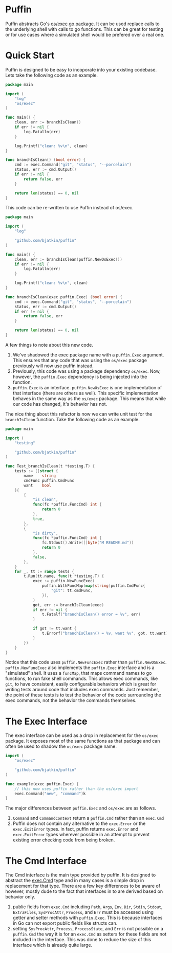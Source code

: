 # Puffin 
Puffin abstracts Go's [os/exec go package](https://pkg.go.dev/os/exec).
It can be used replace calls to the underlying shell with calls to go functions.
This can be great for testing or for use cases where a simulated shell would be prefered over a real one.

# Quick Start
Puffin is designed to be easy to incoporate into your existing codebase.
Lets take the following code as an example.

```go
package main

import (
    "log"
    "os/exec"
)

func main() {
    clean, err := branchIsClean()
    if err != nil {
        log.Fatalln(err)
    }

    log.Printf("clean: %v\n", clean)
}

func branchIsClean() (bool error) {
    cmd := exec.Command("git", "status", "--porcelain")
    status, err := cmd.Output()
    if err != nil {
        return false, err
    }

    return len(status) == 0, nil
}
```

This code can be re-written to use Puffin instead of os/exec.
```go
package main

import (
    "log"

	"github.com/bjatkin/puffin"
)

func main() {
    clean, err := branchIsClean(puffin.NewOsExec())
    if err != nil {
        log.Fatalln(err)
    }

    log.Printf("clean: %v\n", clean)
}

func branchIsClean(exec puffin.Exec) (bool error) {
    cmd := exec.Command("git", "status", "--porcelain")
    status, err := cmd.Output()
    if err != nil {
        return false, err
    }

    return len(status) == 0, nil
}
```

A few things to note about this new code.
1) We've shadowed the exec package name with a `puffin.Exec` argument.
    This ensures that any code that was using the `os/exec` package previously will now use puffin instead.
2) Previously, this code was using a package dependency `os/exec`.
    Now, however, the `puffin.Exec` dependency is being injected into the function.
3) `puffin.Exec` is an interface.
    `puffin.NewOsExec` is one implementation of that interface (there are others as well).
    This specific implementation behaves in the same way as the `os/exec` package.
    This means that while our code has changed, it's behavior has not.

The nice thing about this refactor is now we can write unit test for the `branchIsClean` function.
Take the following code as an example.

```go
package main

import (
	"testing"

	"github.com/bjatkin/puffin"
)

func Test_branchIsClean(t *testing.T) {
	tests := []struct {
		name    string
		cmdFunc puffin.CmdFunc
		want    bool
	}{
		{
			"is clean",
			func(fc *puffin.FuncCmd) int {
				return 0
			},
			true,
		},
		{
			"is dirty",
			func(fc *puffin.FuncCmd) int {
				fc.Stdout().Write([]byte("M README.md"))
				return 0
			},
			false,
		},
	}
	for _, tt := range tests {
		t.Run(tt.name, func(t *testing.T) {
			exec := puffin.NewFuncExec(
				puffin.WithFuncMap(map[string]puffin.CmdFunc{
					"git": tt.cmdFunc,
				}),
			)
			got, err := branchIsClean(exec)
			if err != nil {
				t.Fatalf("branchIsClean() error = %v", err)
			}

			if got != tt.want {
				t.Errorf("branchIsClean() = %v, want %v", got, tt.want)
			}
		})
	}
}
```

Notice that this code uses `puffin.NewFuncExec` rather than `puffin.NewOSExec`.
`puffin.NewFuncExec` also implements the `puffin.Exec` interface and is a "simulated" shell.
It uses a `funcMap`, that maps command names to go functions, to run fake shell commands.
This allows exec commands, like `git`, to have consistent, easily configurable behaviors which is great for writing tests around code that includes exec commands.
Just remember, the point of these tests is to test the behavior of the code surrounding the exec commands, not the behavior the commands themselves.

# The Exec Interface
The exec interface can be used as a drop in replacement for the `os/exec` package.
It exposes most of the same functions as that package and can often be used to shadow the `os/exec` package name.
```go
import (
	"os/exec"

	"github.com/bjatkin/puffin"
)

func example(exec puffin.Exec) {
	// this now uses puffin rather than the os/exec import
    exec.Command("new", "command")k
}
```

The major differences between `puffin.Exec` and `os/exec` are as follows.

1) `Command` and `CommandContext` return a `puffin.Cmd` rather than an `exec.Cmd`
2) Puffin does not contain any alternative to the `exec.Error` or the `exec.ExitError` types.
   in fact, puffin returns `exec.Error` and `exec.ExitError` types wherever possible in an attempt to prevent existing error checking code from being broken.

# The Cmd Interface
The Cmd interface is the main type provided by puffin.
It is designed to abstract the [exec.Cmd](https://pkg.go.dev/os/exec#Cmd) type and in many cases is a simple drop in replacement for that type.
There are a few key differences to be aware of however, mostly dude to the fact that interfaces in to are derived based on behavior only.

1) public fields from `exec.Cmd` including 
   `Path`, `Args`, `Env`, `Dir`, `Stdin`, `Stdout`, `ExtraFiles`, `SysProcAttr`, `Process`, and `Err`
   must be accessed using getter and setter methods with `puffin.Exec`.
   This is because interfaces in Go can not export public fields like structs can.
2) setting `SysProcAttr`, `Process`, `ProcessState`, and `Err` is not possible on a `puffin.Cmd`
   the way it is for an `exec.Cmd` as setters for these fields are not included in the interface.
   This was done to reduce the size of this interface which is already quite large.